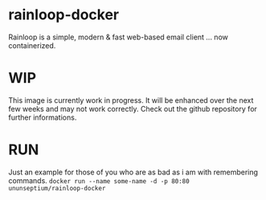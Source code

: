 # rainloop-docker
Rainloop is a simple, modern & fast web-based email client ... now containerized.

# WIP
This image is currently work in progress. It will be enhanced over the next few weeks and may not work correctly. 
Check out the github repository for further informations.

# RUN
Just an example for those of you who are as bad as i am with remembering commands.
`docker run --name some-name -d -p 80:80 ununseptium/rainloop-docker`

